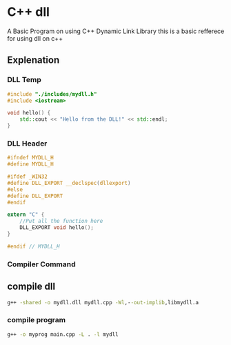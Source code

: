# C++ dll

A Basic Program on using C++ Dynamic Link Library
this is a basic refferece for using dll on c++

## Explenation

### DLL Temp

```cpp
#include "./includes/mydll.h"
#include <iostream>

void hello() {
    std::cout << "Hello from the DLL!" << std::endl;
}

```

### DLL Header

```h
#ifndef MYDLL_H
#define MYDLL_H

#ifdef _WIN32
#define DLL_EXPORT __declspec(dllexport)
#else
#define DLL_EXPORT
#endif

extern "C" {
    //Put all the function here
    DLL_EXPORT void hello();
}

#endif // MYDLL_H

```

### Compiler Command

## compile dll
```bat
g++ -shared -o mydll.dll mydll.cpp -Wl,--out-implib,libmydll.a
```

### compile program
```bat
g++ -o myprog main.cpp -L . -l mydll
```